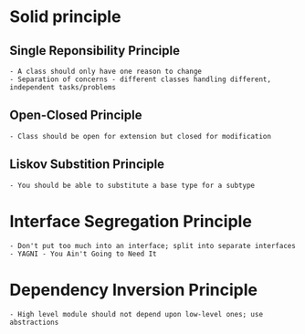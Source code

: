 # Solid principle

## Single Reponsibility Principle

    - A class should only have one reason to change
    - Separation of concerns - different classes handling different, independent tasks/problems

## Open-Closed Principle
    
    - Class should be open for extension but closed for modification

## Liskov Substition Principle

    - You should be able to substitute a base type for a subtype

# Interface Segregation Principle

    - Don't put too much into an interface; split into separate interfaces
    - YAGNI - You Ain't Going to Need It
  
# Dependency Inversion Principle

    - High level module should not depend upon low-level ones; use abstractions
